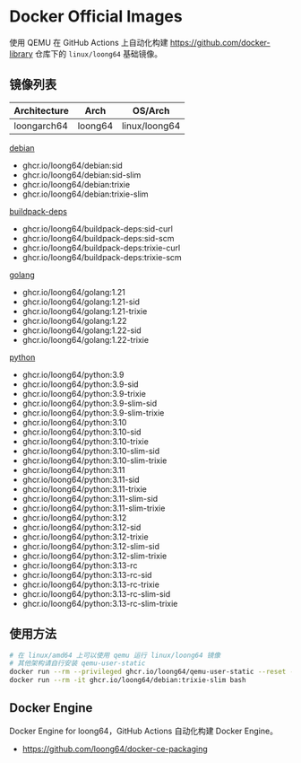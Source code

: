 # Docker Official Images

使用 QEMU 在 GitHub Actions 上自动化构建 https://github.com/docker-library 仓库下的 `linux/loong64` 基础镜像。


## 镜像列表

| Architecture    | Arch      | OS/Arch       |
|-----------------|-----------|---------------|
| loongarch64     | loong64   | linux/loong64 |

[debian](https://github.com/loong64/docker-debian-build/pkgs/container/debian)

- ghcr.io/loong64/debian:sid
- ghcr.io/loong64/debian:sid-slim
- ghcr.io/loong64/debian:trixie
- ghcr.io/loong64/debian:trixie-slim

[buildpack-deps](https://github.com/loong64/docker-library/pkgs/container/buildpack-deps)
- ghcr.io/loong64/buildpack-deps:sid-curl
- ghcr.io/loong64/buildpack-deps:sid-scm
- ghcr.io/loong64/buildpack-deps:trixie-curl
- ghcr.io/loong64/buildpack-deps:trixie-scm

[golang](https://github.com/loong64/docker-library/pkgs/container/golang)
- ghcr.io/loong64/golang:1.21
- ghcr.io/loong64/golang:1.21-sid
- ghcr.io/loong64/golang:1.21-trixie
- ghcr.io/loong64/golang:1.22
- ghcr.io/loong64/golang:1.22-sid
- ghcr.io/loong64/golang:1.22-trixie

[python](https://github.com/loong64/docker-library/pkgs/container/python)
- ghcr.io/loong64/python:3.9
- ghcr.io/loong64/python:3.9-sid
- ghcr.io/loong64/python:3.9-trixie
- ghcr.io/loong64/python:3.9-slim-sid
- ghcr.io/loong64/python:3.9-slim-trixie
- ghcr.io/loong64/python:3.10
- ghcr.io/loong64/python:3.10-sid
- ghcr.io/loong64/python:3.10-trixie
- ghcr.io/loong64/python:3.10-slim-sid
- ghcr.io/loong64/python:3.10-slim-trixie
- ghcr.io/loong64/python:3.11
- ghcr.io/loong64/python:3.11-sid
- ghcr.io/loong64/python:3.11-trixie
- ghcr.io/loong64/python:3.11-slim-sid
- ghcr.io/loong64/python:3.11-slim-trixie
- ghcr.io/loong64/python:3.12
- ghcr.io/loong64/python:3.12-sid
- ghcr.io/loong64/python:3.12-trixie
- ghcr.io/loong64/python:3.12-slim-sid
- ghcr.io/loong64/python:3.12-slim-trixie
- ghcr.io/loong64/python:3.13-rc
- ghcr.io/loong64/python:3.13-rc-sid
- ghcr.io/loong64/python:3.13-rc-trixie
- ghcr.io/loong64/python:3.13-rc-slim-sid
- ghcr.io/loong64/python:3.13-rc-slim-trixie

## 使用方法

```bash
# 在 linux/amd64 上可以使用 qemu 运行 linux/loong64 镜像
# 其他架构请自行安装 qemu-user-static
docker run --rm --privileged ghcr.io/loong64/qemu-user-static --reset -p yes
docker run --rm -it ghcr.io/loong64/debian:trixie-slim bash
```

## Docker Engine

Docker Engine for loong64，GitHub Actions 自动化构建 Docker Engine。

- https://github.com/loong64/docker-ce-packaging